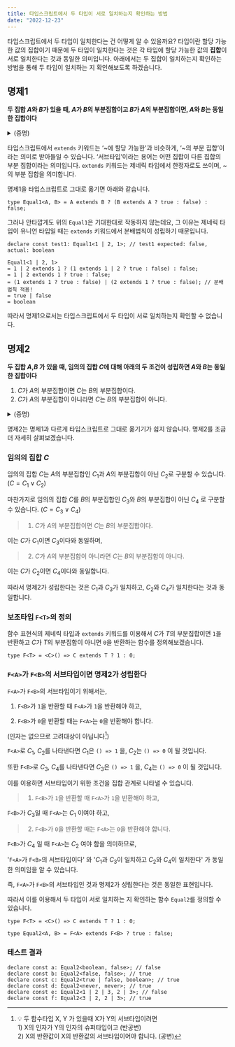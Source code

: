 ```yaml
---
title: 타입스크립트에서 두 타입이 서로 일치하는지 확인하는 방법
date: "2022-12-23"
---
```


타입스크립트에서 두 타입이 일치한다는 건 어떻게 알 수 있을까요? 타입이란 할당 가능한 값의 집합이기 때문에 두 타입이 일치한다는 것은 각 타입에 할당 가능한 값의 **집합**이 서로 일치한다는 것과 동일한 의미입니다. 아래에서는 두 집합이 일치하는지 확인하는 방법을 통해 두 타입이 일치하는 지 확인해보도록 하겠습니다.

## 명제1

**두 집합 $A$와 $B$가 있을 때, $A$가 $B$의 부분집합이고 $B$가 $A$의 부분집합이면, $A$와 $B$는 동일한 집합이다**

<details>
  <summary> (증명)</summary>

$A$가 $B$의 부분집합이고 $B$가 $A$의 부분집합일 때, $A$와 $B$가 서로 다른 집합이라고 가정해보겠습니다.

그렇다면 $A$에는 속하지만 $B$에는 속하지 않는 원소 $a$가 존재합니다.

그러나 $A$는 $B$의 부분집합이므로 $A$에 속하는 임의의 원소는 모두 $B$에 속하게 되므로, 원소 $a$는 존재할 수 없습니다.

따라서 가정이 잘못되었으므로, $A$가 $B$의 부분집합이고 $B$가 $A$의 부분집합이면, $A$와 $B$는 동일한 집합임을 알 수 있습니다.

---

</details>

타입스크립트에서 `extends` 키워드는 ‘~에 할당 가능한'과 비슷하게, ‘~의 부분 집합’이라는 의미로 받아들일 수 있습니다. ‘서브타입’이라는 용어는 어떤 집합이 다른 집합의 부분 집합이라는 의미입니다. `extends` 키워드는 제네릭 타입에서 한정자로도 쓰이며, ~의 부분 집합을 의미합니다.

명제1을 타입스크립트로 그대로 옮기면 아래와 같습니다.

```tsx
type Equal1<A, B> = A extends B ? (B extends A ? true : false) : false;
```

그러나 안타깝게도 위의 `Equal1`은 기대한대로 작동하지 않는데요, 그 이유는 제네릭 타입이 유니언 타입일 때는 `extends` 키워드에서 분배법칙이 성립하기 때문입니다.

```tsx
declare const test1: Equal1<1 | 2, 1>; // test1 expected: false, actual: boolean

Equal1<1 | 2, 1>
= 1 | 2 extends 1 ? (1 extends 1 | 2 ? true : false) : false;
= 1 | 2 extends 1 ? true : false;
= (1 extends 1 ? true : false) | (2 extends 1 ? true : false); // 분배법칙 적용!
= true | false
= boolean
```

따라서 명제1으로서는 타입스크립트에서 두 타입이 서로 일치하는지 확인할 수 없습니다.

## 명제2

**두 집합 $A$,$B$ 가 있을 때, 임의의 집합 $C$에 대해 아래의 두 조건이 성립하면 $A$와 $B$는 동일한 집합이다**

1. $C$가 $A$의 부분집합이면 $C$는 $B$의 부분집합이다.
2. $C$가 $A$의 부분집합이 아니라면 $C$는 $B$의 부분집합이 아니다.

<details>
  <summary> (증명)</summary>

임의의 집합 $C$에 대해, $C$가 $A$의 부분집합일 때 $C$가 $B$의 부분집합이며, $C$가 $A$의 부분집합이 아닐 때 $C$가 $B$의 부분집합도 아니라도, $A$와 $B$가 서로 상이한 집합이라고 가정해보겠습니다.

$A$와 $B$가 서로 상이한 집합이라고 한다면, $A$에는 속하지만 $B$에는 속하지 않는 원소가 1개 이상 존재하며, 이러한 원소들을 원소로 하는 집합 D가 존재합니다.

$D$의 모든 원소들은 $A$에 속하므로 $D$는 $A$의 부분집합이지만, $D$의 모든 원소들은 $B$에는 속하지 않으므로 $B$의 부분집합이 아닙니다.

그러나 이는 임의의 집합 $C$에 대해 $C$가 $A$의 부분집합일 때 $C$가 $B$의 부분집합이라는 가정에 어긋나므로, $A$와 $B$는 서로 동일한 집합입니다.

---

</details>

명제2는 명제1과 다르게 타입스크립트로 그대로 옮기기가 쉽지 않습니다. 명제2를 조금더 자세히 살펴보겠습니다.

### 임의의 집합 $C$

임의의 집합 $C$는 $A$의 부분집합인 $C_1$과 $A$의 부분집합이 아닌 $C_2$로 구분할 수 있습니다. $(C = C_1  \lor  C_2)$

마찬가지로 임의의 집합 $C$를 $B$의 부분집합인 $C_3$와 $B$의 부분집합이 아닌 $C_4$ 로 구분할 수 있습니다. $(C = C_3 \lor C_4)$

> 1. $C$가 $A$의 부분집합이면 $C$는 $B$의 부분집합이다.

이는 $C$가 $C_1$이면 $C_3$이다와 동일하며,

> 2. $C$가 $A$의 부분집합이 아니라면 $C$는 $B$의 부분집합이 아니다.

이는 $C$가 $C_2$이면 $C_4$이다와 동일합니다.

따라서 명제2가 성립한다는 것은 $C_1$과 $C_3$가 일치하고, $C_2$와 $C_4$가 일치한다는 것과 동일합니다.

### 보조타입 `F<T>`의 정의

함수 표현식의 제네릭 타입과 `extends` 키워드를 이용해서 $C$가 $T$의 부분집합이면 `1`을 반환하고 $C$가 $T$의 부분집합이 아니면 `0`을 반환하는 함수를 정의해보겠습니다.

```tsx
type F<T> = <C>() => C extends T ? 1 : 0;
```

### `F<A>`가 `F<B>`의 서브타입이면 명제2가 성립한다

`F<A>`가 `F<B>`의 서브타입이기 위해서는,

1. `F<B>`가 `1`을 반환할 때 `F<A>`가 `1`을 반환해야 하고,

2. `F<B>`가 `0`을 반환할 때는 `F<A>`는 `0`을 반환해야 합니다.

(인자는 없으므로 고려대상이 아닙니다[^1])

[^1]: 💡 두 함수타입 X, Y 가 있을때 X가 Y의 서브타입이려면 <br />1) X의 인자가 Y의 인자의 슈퍼타입이고 (반공변) <br />2) X의 반환값이 X의 반환값의 서브타입이어야 합니다. (공변)

`F<A>`로 $C_1$, $C_2$를 나타낸다면 $C_1$은 `() => 1` 을, $C_2$는 `() => 0` 이 될 것입니다.

또한 `F<B>`로 $C_3$, $C_4$를 나타낸다면 $C_3$은 `() => 1` 을, $C_4$는 `() => 0` 이 될 것입니다.

이를 이용하면 서브타입이기 위한 조건을 집합 관계로 나타낼 수 있습니다.

> 1. `F<B>`가 `1`을 반환할 때 `F<A>`가 `1`을 반환해야 하고,

`F<B>`가 $C_3$일 때 `F<A>`는 $C_1$ 이여야 하고,

> 2. `F<B>`가 `0`을 반환할 때는 `F<A>`는 `0`을 반환해야 합니다.

`F<B>`가 $C_4$ 일 때 `F<A>`는 $C_2$ 여야 함을 의미하므로,

'`F<A>`가 `F<B>`의 서브타입이다' 와 '$C_1$과 $C_3$이 일치하고 $C_2$와 $C_4$이 일치한다' 가 동일한 의미임을 알 수 있습니다.

즉, `F<A>`가 `F<B>`의 서브타입인 것과 명제2가 성립한다는 것은 동일한 표현입니다.

따라서 이를 이용해서 두 타입이 서로 일치하는 지 확인하는 함수 `Equal2`를 정의할 수 있습니다.

```tsx
type F<T> = <C>() => C extends T ? 1 : 0;

type Equal2<A, B> = F<A> extends F<B> ? true : false;
```

### 테스트 결과

```tsx
declare const a: Equal2<boolean, false>; // false
declare const b: Equal2<false, false>; // true
declare const c: Equal2<true | false, boolean>; // true
declare const d: Equal2<never, never>; // true
declare const e: Equal2<1 | 2 | 3, 2 | 3>; // false
declare const f: Equal2<3 | 2, 2 | 3>; // true
```
